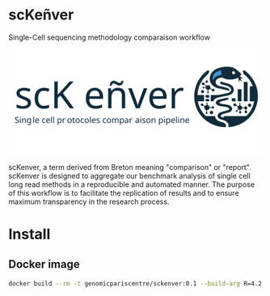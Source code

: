 # scKeñver
Single-Cell sequencing methodology comparaison workflow

![logo](./sckenver_logo.svg)


scKenver, a term derived from Breton meaning "comparison" or "report". scKenver is designed to aggregate our benchmark analysis of single cell long read methods in a reproducible and automated manner. The purpose of this workflow is to facilitate the replication of results and to ensure maximum transparency in the research process.
# Install
## Docker image

```bash
docker build --rm -t genomicpariscentre/sckenver:0.1 --build-arg R=4.2.2 .
```

